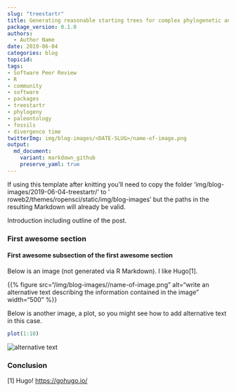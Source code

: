 ```yaml
---
slug: "treestartr"
title: Generating reasonable starting trees for complex phylogenetic analyses
package_version: 0.1.0
authors:
  - Author Name
date: 2019-06-04
categories: blog
topicid:
tags:
- Software Peer Review
- R
- community
- software
- packages
- treestartr
- phylogeny
- paleontology
- fossils
- divergence time
twitterImg: img/blog-images/<DATE-SLUG>/name-of-image.png
output: 
  md_document:
    variant: markdown_github
    preserve_yaml: true
---
```


If using this template after knitting you’ll need to copy the folder
‘img/blog-images/2019-06-04-treestartr/’ to ’
roweb2/themes/ropensci/static/img/blog-images’ but the paths in the
resulting Markdown will already be valid.

Introduction including outline of the post.

### First awesome section

#### First awesome subsection of the first awesome section

Below is an image (not generated via R Markdown). I like Hugo[1].

<!--html_preserve-->
{{% figure src=“/img/blog-images/<DATE-SLUG>/name-of-image.png”
alt=“write an alternative text describing the information contained in
the image” width=“500” %}}<!--/html_preserve-->

Below is another image, a plot, so you might see how to add alternative
text in this case.

``` r
plot(1:10)
```

![alternative
text](img/blog-images/2019-06-04-treestartr/chunkname-1.png)

### Conclusion

[1] Hugo!
<a href="https://gohugo.io/" class="uri">https://gohugo.io/</a>
